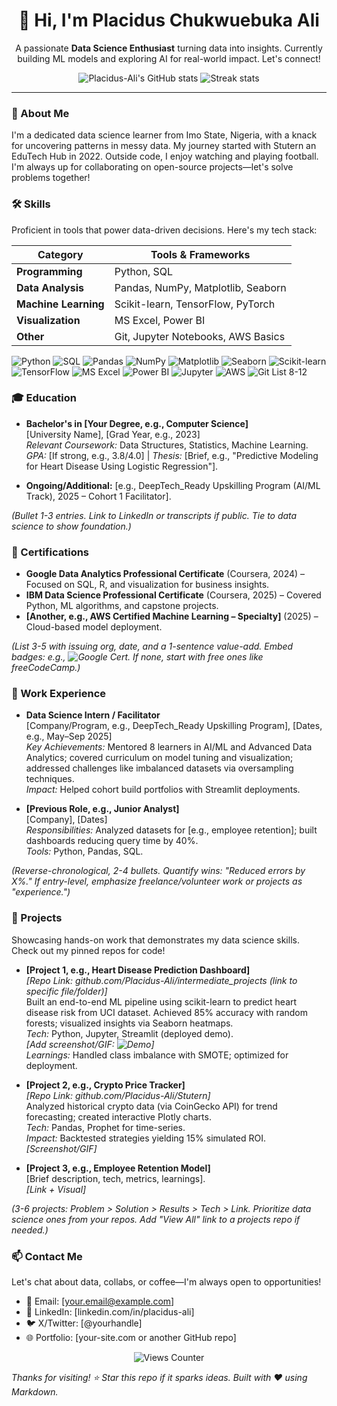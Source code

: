 <div align="center">
   <h1>👋 Hi, I'm Placidus Chukwuebuka Ali</h1>
  
  <!-- Quick tagline -->
  <p>A passionate <strong>Data Science Enthusiast</strong> turning data into insights. Currently building ML models and exploring AI for real-world impact. Let's connect!</p>
</div>

<!-- GitHub Stats for credibility (optional: embed via github-readme-stats) -->
<div align="center">
  <img src="https://github-readme-stats.vercel.app/api?username=Placidus-Ali&show_icons=true&theme=radical" alt="Placidus-Ali's GitHub stats" />
  <img src="https://github-readme-streak-stats.herokuapp.com/?user=Placidus-Ali&theme=radical" alt="Streak stats" />
</div>

---

### 📖 About Me
I'm a dedicated data science learner from Imo State, Nigeria, with a knack for uncovering patterns in messy data. My journey started with Stutern an EduTech Hub in 2022. Outside code, I enjoy watching and playing football. I'm always up for collaborating on open-source projects—let's solve problems together!

### 🛠️ Skills
Proficient in tools that power data-driven decisions. Here's my tech stack:

| Category          | Tools & Frameworks                  |
|-------------------|-------------------------------------|
| **Programming**   | Python, SQL                      |
| **Data Analysis** | Pandas, NumPy, Matplotlib, Seaborn  |
| **Machine Learning** | Scikit-learn, TensorFlow, PyTorch |
| **Visualization** | MS Excel, Power BI           |
| **Other**         | Git, Jupyter Notebooks, AWS Basics  |

![Python](https://img.shields.io/badge/Python-3776AB?style=flat&logo=python&logoColor=white)
![SQL](https://img.shields.io/badge/SQL-4479A1?style=flat&logo=postgresql&logoColor=white)
![Pandas](https://img.shields.io/badge/Pandas-150458?style=flat&logo=pandas&logoColor=white)
![NumPy](https://img.shields.io/badge/NumPy-013243?style=flat&logo=numpy&logoColor=white)
![Matplotlib](https://img.shields.io/badge/Matplotlib-11557C?style=flat&logo=python&logoColor=white)
![Seaborn](https://img.shields.io/badge/Seaborn-0B6623?style=flat&logo=python&logoColor=white)
![Scikit-learn](https://img.shields.io/badge/Scikit--learn-F7931E?style=flat&logo=scikit-learn&logoColor=white)
![TensorFlow](https://img.shields.io/badge/TensorFlow-FF6F00?style=flat&logo=tensorflow&logoColor=white)
![MS Excel](https://img.shields.io/badge/MS%20Excel-217346?style=flat&logo=microsoft-excel&logoColor=white)
![Power BI](https://img.shields.io/badge/Power%20BI-F2C811?style=flat&logo=power-bi&logoColor=black)
![Jupyter](https://img.shields.io/badge/Jupyter-F37626?style=flat&logo=jupyter&logoColor=white)
![AWS](https://img.shields.io/badge/AWS-232F3E?style=flat&logo=amazon-aws&logoColor=white)
![Git](https://img.shields.io/badge/Git-F05032?style=flat&logo=git&logoColor=white)
List 8-12 

### 🎓 Education
- **Bachelor's in [Your Degree, e.g., Computer Science]**  
  [University Name], [Grad Year, e.g., 2023]  
  *Relevant Coursework:* Data Structures, Statistics, Machine Learning.  
  *GPA:* [If strong, e.g., 3.8/4.0] | *Thesis:* [Brief, e.g., "Predictive Modeling for Heart Disease Using Logistic Regression"].

- **Ongoing/Additional:** [e.g., DeepTech_Ready Upskilling Program (AI/ML Track), 2025 – Cohort 1 Facilitator].

*(Bullet 1-3 entries. Link to LinkedIn or transcripts if public. Tie to data science to show foundation.)*

### 📜 Certifications
- **Google Data Analytics Professional Certificate** (Coursera, 2024) – Focused on SQL, R, and visualization for business insights.  
- **IBM Data Science Professional Certificate** (Coursera, 2025) – Covered Python, ML algorithms, and capstone projects.  
- **[Another, e.g., AWS Certified Machine Learning – Specialty]** (2025) – Cloud-based model deployment.

*(List 3-5 with issuing org, date, and a 1-sentence value-add. Embed badges: e.g., ![Google Cert](https://images.genius.com/...). If none, start with free ones like freeCodeCamp.)*

### 💼 Work Experience
- **Data Science Intern / Facilitator**  
  [Company/Program, e.g., DeepTech_Ready Upskilling Program], [Dates, e.g., May–Sep 2025]  
  *Key Achievements:* Mentored 8 learners in AI/ML and Advanced Data Analytics; covered curriculum on model tuning and visualization; addressed challenges like imbalanced datasets via oversampling techniques.  
  *Impact:* Helped cohort build portfolios with Streamlit deployments.

- **[Previous Role, e.g., Junior Analyst]**  
  [Company], [Dates]  
  *Responsibilities:* Analyzed datasets for [e.g., employee retention]; built dashboards reducing query time by 40%.  
  *Tools:* Python, Pandas, SQL.

*(Reverse-chronological, 2-4 bullets. Quantify wins: "Reduced errors by X%." If entry-level, emphasize freelance/volunteer work or projects as "experience.")*

### 🚀 Projects
Showcasing hands-on work that demonstrates my data science skills. Check out my pinned repos for code!

- **[Project 1, e.g., Heart Disease Prediction Dashboard]**  
  *[Repo Link: github.com/Placidus-Ali/intermediate_projects (link to specific file/folder)]*  
  Built an end-to-end ML pipeline using scikit-learn to predict heart disease risk from UCI dataset. Achieved 85% accuracy with random forests; visualized insights via Seaborn heatmaps.  
  *Tech:* Python, Jupyter, Streamlit (deployed demo).  
  *[Add screenshot/GIF: ![Demo](your-image-url.png)]*  
  *Learnings:* Handled class imbalance with SMOTE; optimized for deployment.

- **[Project 2, e.g., Crypto Price Tracker]**  
  *[Repo Link: github.com/Placidus-Ali/Stutern]*  
  Analyzed historical crypto data (via CoinGecko API) for trend forecasting; created interactive Plotly charts.  
  *Tech:* Pandas, Prophet for time-series.  
  *Impact:* Backtested strategies yielding 15% simulated ROI.  
  *[Screenshot/GIF]*

- **[Project 3, e.g., Employee Retention Model]**  
  [Brief description, tech, metrics, learnings].  
  *[Link + Visual]*

*(3-6 projects: Problem > Solution > Results > Tech > Link. Prioritize data science ones from your repos. Add "View All" link to a projects repo if needed.)*

### 📫 Contact Me
Let's chat about data, collabs, or coffee—I'm always open to opportunities!  
- 📧 Email: [your.email@example.com]  
- 🔗 LinkedIn: [linkedin.com/in/placidus-ali]  
- 🐦 X/Twitter: [@yourhandle]  
- 🌐 Portfolio: [your-site.com or another GitHub repo]  

<div align="center">
  <img src="https://komarev.com/ghpvc/?username=Placidus-Ali&label=Profile%20views&color=0e75b6&style=flat" alt="Views Counter" />
</div>

*Thanks for visiting! ⭐ Star this repo if it sparks ideas. Built with ❤️ using Markdown.*
